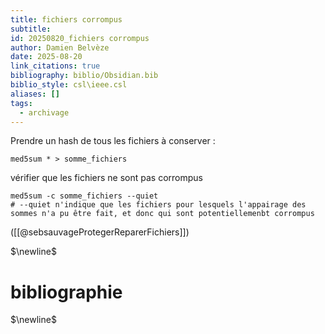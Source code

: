 ```yaml
---
title: fichiers corrompus
subtitle:
id: 20250820_fichiers corrompus
author: Damien Belvèze
date: 2025-08-20
link_citations: true
bibliography: biblio/Obsidian.bib
biblio_style: csl\ieee.csl
aliases: []
tags:
  - archivage
---
```

Prendre un hash de tous les fichiers à conserver : 

```shell
med5sum * > somme_fichiers
```

vérifier que les fichiers ne sont pas corrompus 

```shell
med5sum -c somme_fichiers --quiet
# --quiet n'indique que les fichiers pour lesquels l'appairage des sommes n'a pu être fait, et donc qui sont potentiellemenbt corrompus
```

([[@sebsauvageProtegerReparerFichiers]])





$\newline$
# bibliographie
$\newline$







